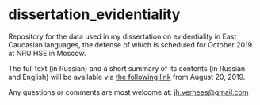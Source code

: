 # dissertation_evidentiality
Repository for the data used in my dissertation on evidentiality in East Caucasian languages, the defense of which is scheduled for October 2019 at NRU HSE in Moscow.

The full text (in Russian) and a short summary of its contents (in Russian and English) will be available via [the following link](https://www.hse.ru/en/staff/samiraverhees#sci) from August 20, 2019.

Any questions or comments are most welcome at: jh.verhees@gmail.com
